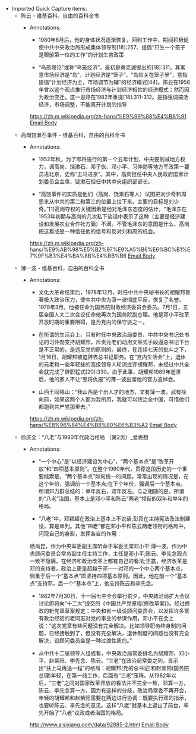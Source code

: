 - Imported Quick Capture items:
    - 陈云 - 维基百科，自由的百科全书
        - Annotations:
          
          * 1980年6月后，他的身体状况逐渐恢复，回到工作中，期间积极促使中共中央政治局形成集体领导制[18]:257、提倡“只生一个孩子是眼前第一位的工作”的计划生育政策
          
          * “鸟笼理论”或称“鸟笼经济”，最初是黄克诚提出的[18]:311，其寓意市场经济是“鸟”，计划经济是“笼子”，“鸟应关在笼子里”，意指提倡“计划经济为主，市场调节为辅”的经济模式[44]。陈云在1956年曾以这个观点推行市场经济与计划经济相佐的经济模式；然而因为政治变迁，这一思路在1982年重提[18]:311-312。是指强调搞活经济，市场调整，不能离开计划的指导
          
          
          
          https://zh.m.wikipedia.org/zh-hans/%E9%99%88%E4%BA%91 [Email Body](https://files.todoist.com/_ShS1__-Wts0Z-1GD0SLF7qX-sHSCIrMTRj_PmghNn00yjZ5Bo23OfCdg8jhKO1X/by/21878347/as/file.html)
    - 高岗饶漱石事件 - 维基百科，自由的百科全书
        - Annotations:
          
          * 1952年秋，为了即将施行的第一个五年计划，中央要削减地方权力，调高岗、饶漱石、邓子恢、邓小平、习仲勋等地方军政第一要员进北京，史称“五马进京”。其中，高岗担任中央人民政府国家计划委员会主席、饶漱石担任中共中央组织部部长。
          
          * “高饶事件的实质是他们（高岗、饶漱石等人）试图把刘少奇和周恩来从中共的第二和第三的位置上拉下来。主要的目标是刘少奇。”[1]高岗夺权的关键因素是他对毛泽东态度的估计，“毛泽东在1953年初期与高岗的几次私下谈话中表示了这种（主要是经济建设和发展农业合作社方面）不满。不管毛泽东的意图是什么，高岗把这看成是一种信任他的信号和反对刘和周的机会。
          
          
          
          https://zh.m.wikipedia.org/zh-
          hans/%E9%AB%98%E5%B2%97%E9%A5%B6%E6%BC%B1%E7%9F%B3%E4%BA%8B%E4%BB%B6 [Email Body](https://files.todoist.com/RfRNKhqpbr1NhN-tC98sU3AqC3xstompeSwxwYsZ1LcYgTakjLjNaf7B-m2Z9qHU/by/21878347/as/file.html)
    - 薄一波 - 维基百科，自由的百科全书
        - Annotations:
          
          * 文化大革命结束后，1978年12月，时任中共中央秘书长的胡耀邦冒著极大政治压力，使中共中央为薄一波彻底平反，恢复了名誉。1979年3月，他被任命为国务院财政经济委员会委员。7月1日，五届全国人大二次会议任命他再次为国务院副总理。他是邓小平改革开放时期的重要阻碍，是为党内的保守派之一。
          
          * 在所谓的生活会上，只有时任中央政治局委员、中共中央书记处书记的习仲勋支持胡耀邦，斥责元老们动用文革式手段逼总书记下台是不正常的，是违反党的原则的。最终，在连续七天的批斗之下，1月16日，胡耀邦被迫辞去总书记职务。在“党内生活会”上，退休的元老和一些年轻些的高级领导人轮流批评胡耀邦，未经过中共全会就完成了辞职程式[20]:330。由于此事，胡耀邦1989年逝世后，他的家人不让“恩将仇报”的薄一波出席他的官方追悼会。
          
          * 山西王阎锡山：“我山西是个出人才的地方，文有薄一波，武有徐向前，如果这两个人都为我所用，我就可以统治全中国，可惜他们都跑到共产党那里去。”
          
          
          
          https://zh.m.wikipedia.org/zh-hans/%E8%96%84%E4%B8%80%E6%B3%A2 [Email Body](https://files.todoist.com/bIQj2jVgLL873QAv83IfkXnxOaFsEgJ9Aayi27XeImXq0BwlETgBWPJGxcJ6IBe5/by/21878347/as/file.html)
    - 徐庆全：“八老”与1980年代政治格局 （第2页）_爱思想
        - Annotations:
          
          * “一个中心”是“以经济建设为中心”，“两个基本点”是“改革开放”和“四项基本原则”。在整个1980年代，贯穿这段历史的一个重要线索是，“两个基本点”如何统一的问题。常常出现的情况是，在这个年份，强调前一个基本点;在下个年份，强调后一个基本点。所谓邓力群总结的：单年反右，双年反左。与之相随的是，所谓的“八老”治国，基本上是邓小平和陈云“两老“领衔的双年和单年的格局。
          
          * “八老”中，邓颖超在政治上基本上不说话;彭真在主持宪法及法制建设，算是单列。其他“四老”都在邓小平和陈云两老领衔的格局中，闪现自己的身影，发挥各自的作用：
          
          杨尚昆，作为中央军委副主席听命于军委主席邓小平;薄一波，作为中央顾问委员会常务副主任主持工作，主任是邓小平;陈云、李先念观点一致不隐瞒，在经济和政治改革上都有自己的看法;王震，经济改革是邓的支持者，政治上更是超越于邓——对邓的一个中心两个基本点，侧重于后一个“基本点”即坚持四项基本原则。因此，他在前一个“基本点”支持邓，后一个“基本点”上，他支持陈云和李先念。
          
          * 1982年7月30日，十一届七中全会举行前夕，中央政治局扩大会议讨论即将向“十二大”提交的《中国共产党章程(修改草案)》。经过修改的新党章草案规定：中央和省一级设顾问委员会，以发挥许多富有政治经验的老同志对党的事业的参谋作用，邓小平在会上说：“这次党章有些问题没有完全解决。比如领导职务终身制的问题，已经接触到了，但没有完全解决，退休制度的问题也没有完全解决，设顾问委员会是一种过渡性质的。”
          
          * 从中共十二届领导人组成看，中央政治局常委排名为胡耀邦、邓小平、赵紫阳、李先念、陈云。“三老”在政治局常委之列，显示出“扶上马再送一程”的格局：胡耀邦(党的总书记)和赵紫阳(国务院总理)年轻，在第一线工作，后面有“三老”压阵。从1982年以后，“三老”之间对国家改革开放的看法并不完全一致，邓算一方，陈云、李先念算一方。因为有这样的分歧，政治局常委不再开会，年轻的胡耀邦和赵紫阳需要在两边进行协调：既要执行邓的指示，也要听陈云、李先念的意见。这样“八老”就基本上退出了前台，率先开始了“八老”议政或者治国的格局。
          
          
          
          http://www.aisixiang.com/data/92885-2.html [Email Body](https://files.todoist.com/MEOq4m_h09-PK5ZFl3al_XNGutS8HiS9yAIwxYsSS2kvoBh2cWlbqWji0RZBacV1/by/21878347/as/file.html)
